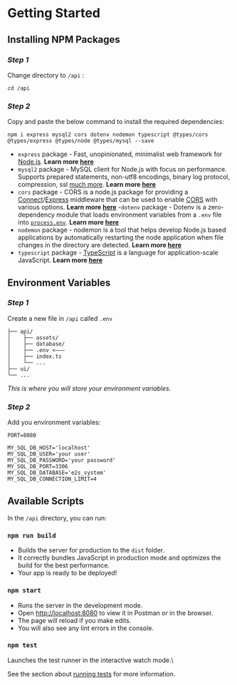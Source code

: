 
# Getting Started

## Installing NPM Packages

### *Step 1*
Change directory to `/api` :
```
cd /api
```

### *Step 2*
Copy and paste the below command to install the required dependencies:
```
npm i express mysql2 cors dotenv nodemon typescript @types/cors @types/express @types/node @types/mysql --save
```

- `express` package - Fast, unopinionated, minimalist web framework for [Node.js](http://nodejs.org/). **Learn more [here](https://www.npmjs.com/package/express)**
- `mysql2` package - MySQL client for Node.js with focus on performance. Supports prepared statements, non-utf8 encodings, binary log protocol, compression, ssl [much more](https://github.com/sidorares/node-mysql2/tree/master/documentation). **Learn more [here](https://www.npmjs.com/package/mysql2)**
- `cors` package - CORS is a node.js package for providing a [Connect](http://www.senchalabs.org/connect/)/[Express](http://expressjs.com/) middleware that can be used to enable [CORS](http://en.wikipedia.org/wiki/Cross-origin_resource_sharing) with various options. **Learn more [here](https://www.npmjs.com/package/cors)**
-`dotenv` package - Dotenv is a zero-dependency module that loads environment variables from a `.env` file into [`process.env`](https://nodejs.org/docs/latest/api/process.html#process_process_env). **Learn more [here](https://www.npmjs.com/package/dotenv)**
- `nodemon` package - nodemon is a tool that helps develop Node.js based applications by automatically restarting the node application when file changes in the directory are detected. **Learn more [here](https://www.npmjs.com/package/nodemon)**
- `typescript` package - [TypeScript](https://www.typescriptlang.org/) is a language for application-scale JavaScript. **Learn more [here](https://www.npmjs.com/package/typescript)** 

## Environment Variables

### *Step 1*
Create a new file in `/api` called `.env`

```
├── api/
│	 ├── assets/
│	 ├── database/
│	 ├── .env <–––
│	 ├── index.ts
│ 	 └── ...
├── ui/
└── ...
```
*This is where you will store your environment variables.*

### *Step 2*
Add you environment variables:

```
PORT=8080

MY_SQL_DB_HOST='localhost'
MY_SQL_DB_USER='your user'
MY_SQL_DB_PASSWORD='your password'
MY_SQL_DB_PORT=3306
MY_SQL_DB_DATABASE='e2s_system'
MY_SQL_DB_CONNECTION_LIMIT=4
```

## Available Scripts

In the `/api` directory, you can run:

### `npm run build`

- Builds the server for production to the `dist` folder.
- It correctly bundles JavaScript in production mode and optimizes the build for the best performance.
- Your app is ready to be deployed!

### `npm start`

- Runs the server in the development mode.
- Open [http://localhost:8080](http://localhost:8080) to view it in Postman or in the browser.
- The page will reload if you make edits.
- You will also see any lint errors in the console.

### `npm test`

Launches the test runner in the interactive watch mode.\

See the section about [running tests](https://facebook.github.io/create-react-app/docs/running-tests) for more information.
